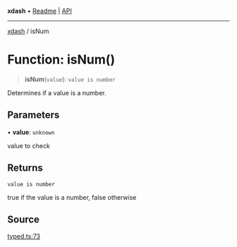 **xdash** • [Readme](../README.md) \| [API](../globals.md)

***

[xdash](../README.md) / isNum

# Function: isNum()

> **isNum**(`value`): `value is number`

Determines if a value is a number.

## Parameters

• **value**: `unknown`

value to check

## Returns

`value is number`

true if the value is a number, false otherwise

## Source

[typed.ts:73](https://github.com/shtse8/xdash/blob/55c7e43/src/typed.ts#L73)
